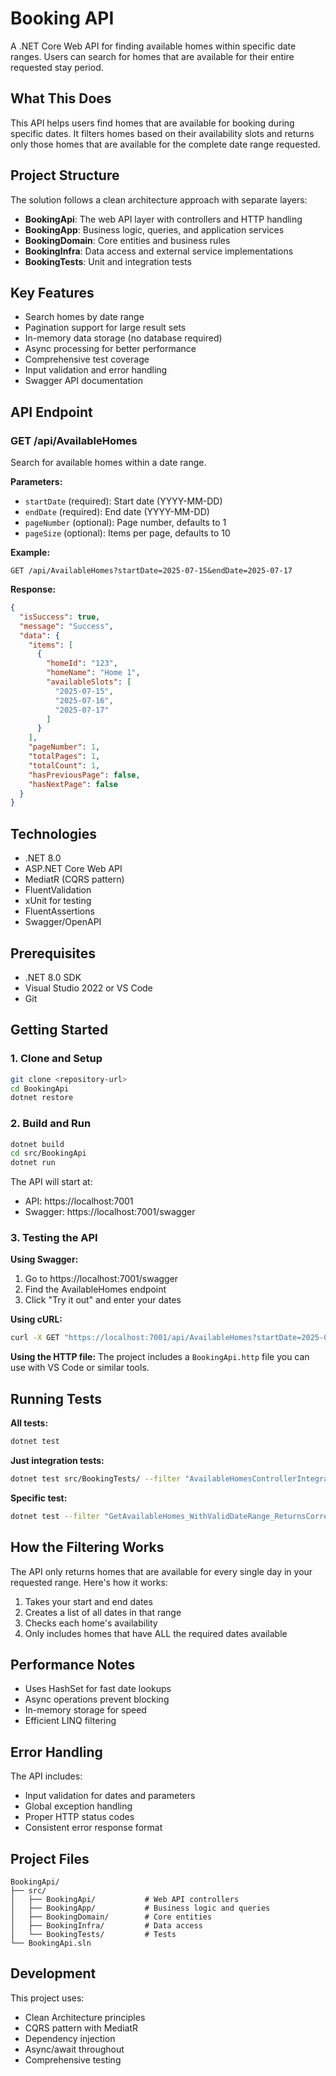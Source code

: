 # Booking API

A .NET Core Web API for finding available homes within specific date ranges. Users can search for homes that are available for their entire requested stay period.

## What This Does

This API helps users find homes that are available for booking during specific dates. It filters homes based on their availability slots and returns only those homes that are available for the complete date range requested.

## Project Structure

The solution follows a clean architecture approach with separate layers:

- **BookingApi**: The web API layer with controllers and HTTP handling
- **BookingApp**: Business logic, queries, and application services
- **BookingDomain**: Core entities and business rules
- **BookingInfra**: Data access and external service implementations
- **BookingTests**: Unit and integration tests

## Key Features

- Search homes by date range
- Pagination support for large result sets
- In-memory data storage (no database required)
- Async processing for better performance
- Comprehensive test coverage
- Input validation and error handling
- Swagger API documentation

## API Endpoint

### GET /api/AvailableHomes

Search for available homes within a date range.

**Parameters:**
- `startDate` (required): Start date (YYYY-MM-DD)
- `endDate` (required): End date (YYYY-MM-DD)
- `pageNumber` (optional): Page number, defaults to 1
- `pageSize` (optional): Items per page, defaults to 10

**Example:**
```
GET /api/AvailableHomes?startDate=2025-07-15&endDate=2025-07-17
```

**Response:**
```json
{
  "isSuccess": true,
  "message": "Success",
  "data": {
    "items": [
      {
        "homeId": "123",
        "homeName": "Home 1",
        "availableSlots": [
          "2025-07-15",
          "2025-07-16",
          "2025-07-17"
        ]
      }
    ],
    "pageNumber": 1,
    "totalPages": 1,
    "totalCount": 1,
    "hasPreviousPage": false,
    "hasNextPage": false
  }
}
```

## Technologies

- .NET 8.0
- ASP.NET Core Web API
- MediatR (CQRS pattern)
- FluentValidation
- xUnit for testing
- FluentAssertions
- Swagger/OpenAPI

## Prerequisites

- .NET 8.0 SDK
- Visual Studio 2022 or VS Code
- Git

## Getting Started

### 1. Clone and Setup
```bash
git clone <repository-url>
cd BookingApi
dotnet restore
```

### 2. Build and Run
```bash
dotnet build
cd src/BookingApi
dotnet run
```

The API will start at:
- API: https://localhost:7001
- Swagger: https://localhost:7001/swagger

### 3. Testing the API

**Using Swagger:**
1. Go to https://localhost:7001/swagger
2. Find the AvailableHomes endpoint
3. Click "Try it out" and enter your dates

**Using cURL:**
```bash
curl -X GET "https://localhost:7001/api/AvailableHomes?startDate=2025-07-15&endDate=2025-07-17"
```

**Using the HTTP file:**
The project includes a `BookingApi.http` file you can use with VS Code or similar tools.

## Running Tests

**All tests:**
```bash
dotnet test
```

**Just integration tests:**
```bash
dotnet test src/BookingTests/ --filter "AvailableHomesControllerIntegrationTests"
```

**Specific test:**
```bash
dotnet test --filter "GetAvailableHomes_WithValidDateRange_ReturnsCorrectHomes"
```

## How the Filtering Works

The API only returns homes that are available for every single day in your requested range. Here's how it works:

1. Takes your start and end dates
2. Creates a list of all dates in that range
3. Checks each home's availability
4. Only includes homes that have ALL the required dates available

## Performance Notes

- Uses HashSet for fast date lookups
- Async operations prevent blocking
- In-memory storage for speed
- Efficient LINQ filtering

## Error Handling

The API includes:
- Input validation for dates and parameters
- Global exception handling
- Proper HTTP status codes
- Consistent error response format

## Project Files

```
BookingApi/
├── src/
│   ├── BookingApi/           # Web API controllers
│   ├── BookingApp/           # Business logic and queries
│   ├── BookingDomain/        # Core entities
│   ├── BookingInfra/         # Data access
│   └── BookingTests/         # Tests
└── BookingApi.sln
```

## Development

This project uses:
- Clean Architecture principles
- CQRS pattern with MediatR
- Dependency injection
- Async/await throughout
- Comprehensive testing

